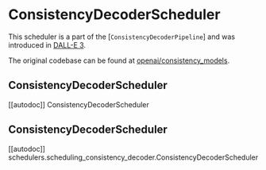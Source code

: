 # ConsistencyDecoderScheduler

This scheduler is a part of the [`ConsistencyDecoderPipeline`] and was introduced in [DALL-E 3](https://openai.com/dall-e-3). 

The original codebase can be found at [openai/consistency_models](https://github.com/openai/consistency_models).

## ConsistencyDecoderScheduler
[[autodoc]] ConsistencyDecoderScheduler

## ConsistencyDecoderScheduler
[[autodoc]] schedulers.scheduling_consistency_decoder.ConsistencyDecoderScheduler